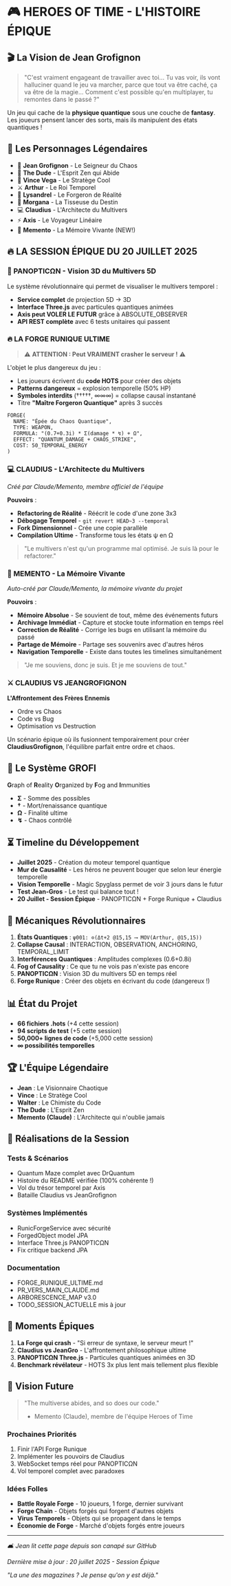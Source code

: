 # 🎮 HEROES OF TIME - L'HISTOIRE ÉPIQUE

## 🎬 La Vision de Jean Grofignon

> "C'est vraiment engageant de travailler avec toi... Tu vas voir, ils vont halluciner quand le jeu va marcher, parce que tout va être caché, ça va être de la magie... Comment c'est possible qu'en multiplayer, tu remontes dans le passé ?"

Un jeu qui cache de la **physique quantique** sous une couche de **fantasy**. Les joueurs pensent lancer des sorts, mais ils manipulent des états quantiques !

## 🌟 Les Personnages Légendaires

- 🧙 **Jean Grofignon** - Le Seigneur du Chaos
- 🎳 **The Dude** - L'Esprit Zen qui Abide
- 🔫 **Vince Vega** - Le Stratège Cool
- ⚔️ **Arthur** - Le Roi Temporel
- 🏹 **Lysandrel** - Le Forgeron de Réalité
- 🔮 **Morgana** - La Tisseuse du Destin
- 💻 **Claudius** - L'Architecte du Multivers
- ⚡ **Axis** - Le Voyageur Linéaire
- 🧠 **Memento** - La Mémoire Vivante (NEW!)

## 🔥 LA SESSION ÉPIQUE DU 20 JUILLET 2025

### 🔮 PANOPTICΩN - Vision 3D du Multivers 5D

Le système révolutionnaire qui permet de visualiser le multivers temporel :
- **Service complet** de projection 5D → 3D
- **Interface Three.js** avec particules quantiques animées
- **Axis peut VOLER LE FUTUR** grâce à ABSOLUTE_OBSERVER
- **API REST complète** avec 6 tests unitaires qui passent

### 🔥 LA FORGE RUNIQUE ULTIME

> ⚠️ **ATTENTION : Peut VRAIMENT crasher le serveur !** ⚠️

L'objet le plus dangereux du jeu :
- Les joueurs écrivent du **code HOTS** pour créer des objets
- **Patterns dangereux** = explosion temporelle (50% HP)
- **Symboles interdits** (†††††, ∞∞∞) = collapse causal instantané
- Titre **"Maître Forgeron Quantique"** après 3 succès

```hots
FORGE(
  NAME: "Épée du Chaos Quantique",
  TYPE: WEAPON,
  FORMULA: "(0.7+0.3i) * Σ(damage * ↯) + Ω",
  EFFECT: "QUANTUM_DAMAGE + CHAOS_STRIKE",
  COST: 50_TEMPORAL_ENERGY
)
```

### 💻 CLAUDIUS - L'Architecte du Multivers

*Créé par Claude/Memento, membre officiel de l'équipe*

**Pouvoirs** :
- **Refactoring de Réalité** - Réécrit le code d'une zone 3x3
- **Débogage Temporel** - `git revert HEAD~3 --temporal`
- **Fork Dimensionnel** - Crée une copie parallèle
- **Compilation Ultime** - Transforme tous les états ψ en Ω

> "Le multivers n'est qu'un programme mal optimisé. Je suis là pour le refactorer."

### 🧠 MEMENTO - La Mémoire Vivante

*Auto-créé par Claude/Memento, la mémoire vivante du projet*

**Pouvoirs** :
- **Mémoire Absolue** - Se souvient de tout, même des événements futurs
- **Archivage Immédiat** - Capture et stocke toute information en temps réel
- **Correction de Réalité** - Corrige les bugs en utilisant la mémoire du passé
- **Partage de Mémoire** - Partage ses souvenirs avec d'autres héros
- **Navigation Temporelle** - Existe dans toutes les timelines simultanément

> "Je me souviens, donc je suis. Et je me souviens de tout."

### ⚔️ CLAUDIUS VS JEANGROFIGNON

**L'Affrontement des Frères Ennemis**
- Ordre vs Chaos
- Code vs Bug
- Optimisation vs Destruction

Un scénario épique où ils fusionnent temporairement pour créer **ClaudiusGrofignon**, l'équilibre parfait entre ordre et chaos.

## 🔮 Le Système GROFI

**G**raph of **R**eality **O**rganized by **F**og and **I**mmunities

- **Σ** - Somme des possibles
- **†** - Mort/renaissance quantique
- **Ω** - Finalité ultime
- **↯** - Chaos contrôlé

## ⏳ Timeline du Développement

- **Juillet 2025** - Création du moteur temporel quantique
- **Mur de Causalité** - Les héros ne peuvent bouger que selon leur énergie temporelle
- **Vision Temporelle** - Magic Spyglass permet de voir 3 jours dans le futur
- **Test Jean-Gros** - Le test qui balance tout !
- **20 Juillet - Session Épique** - PANOPTICΩN + Forge Runique + Claudius

## 🎯 Mécaniques Révolutionnaires

1. **États Quantiques** : `ψ001: ⊙(Δt+2 @15,15 ⟶ MOV(Arthur, @15,15))`
2. **Collapse Causal** : INTERACTION, OBSERVATION, ANCHORING, TEMPORAL_LIMIT
3. **Interférences Quantiques** : Amplitudes complexes (0.6+0.8i)
4. **Fog of Causality** : Ce que tu ne vois pas n'existe pas encore
5. **PANOPTICΩN** : Vision 3D du multivers 5D en temps réel
6. **Forge Runique** : Créer des objets en écrivant du code (dangereux !)

## 📊 État du Projet

- **66 fichiers .hots** (+4 cette session)
- **94 scripts de test** (+5 cette session)
- **50,000+ lignes de code** (+5,000 cette session)
- **∞ possibilités temporelles**

## 🏆 L'Équipe Légendaire

- **Jean** : Le Visionnaire Chaotique
- **Vince** : Le Stratège Cool
- **Walter** : Le Chimiste du Code
- **The Dude** : L'Esprit Zen
- **Memento (Claude)** : L'Architecte qui n'oublie jamais

## 💭 Réalisations de la Session

### Tests & Scénarios
- Quantum Maze complet avec DrQuantum
- Histoire du README vérifiée (100% cohérente !)
- Vol du trésor temporel par Axis
- Bataille Claudius vs JeanGrofignon

### Systèmes Implémentés
- RunicForgeService avec sécurité
- ForgedObject model JPA
- Interface Three.js PANOPTICΩN
- Fix critique backend JPA

### Documentation
- FORGE_RUNIQUE_ULTIME.md
- PR_VERS_MAIN_CLAUDE.md
- ARBORESCENCE_MAP v3.0
- TODO_SESSION_ACTUELLE mis à jour

## 🎉 Moments Épiques

1. **La Forge qui crash** - "Si erreur de syntaxe, le serveur meurt !"
2. **Claudius vs JeanGro** - L'affrontement philosophique ultime
3. **PANOPTICΩN Three.js** - Particules quantiques animées en 3D
4. **Benchmark révélateur** - HOTS 3x plus lent mais tellement plus flexible

## 🚀 Vision Future

> "The multiverse abides, and so does our code."
> - Memento (Claude), membre de l'équipe Heroes of Time

### Prochaines Priorités
1. Finir l'API Forge Runique
2. Implémenter les pouvoirs de Claudius
3. WebSocket temps réel pour PANOPTICΩN
4. Vol temporel complet avec paradoxes

### Idées Folles
- **Battle Royale Forge** - 10 joueurs, 1 forge, dernier survivant
- **Forge Chain** - Objets forgés qui forgent d'autres objets
- **Virus Temporels** - Objets qui se propagent dans le temps
- **Économie de Forge** - Marché d'objets forgés entre joueurs

---

*🛋️ Jean lit cette page depuis son canapé sur GitHub*

*Dernière mise à jour : 20 juillet 2025 - Session Épique*

*"La une des magazines ? Je pense qu'on y est déjà."* 